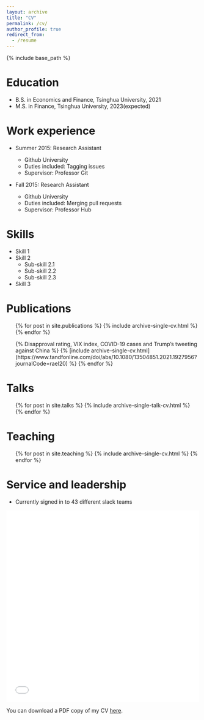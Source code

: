 ```yaml
---
layout: archive
title: "CV"
permalink: /cv/
author_profile: true
redirect_from:
  - /resume
---
```


{% include base_path %}




Education
======
* B.S. in Economics and Finance, Tsinghua University, 2021
* M.S. in Finance, Tsinghua University, 2023(expected)

Work experience
======
* Summer 2015: Research Assistant
  * Github University
  * Duties included: Tagging issues
  * Supervisor: Professor Git

* Fall 2015: Research Assistant
  * Github University
  * Duties included: Merging pull requests
  * Supervisor: Professor Hub
  
Skills
======
* Skill 1
* Skill 2
  * Sub-skill 2.1
  * Sub-skill 2.2
  * Sub-skill 2.3
* Skill 3

Publications
======
  <ul>{% for post in site.publications %}
    {% include archive-single-cv.html %}
  {% endfor %}</ul>
  
  <ul>{% Disapproval rating, VIX index, COVID-19 cases and Trump’s tweeting against China %}
    {% [include archive-single-cv.html](https://www.tandfonline.com/doi/abs/10.1080/13504851.2021.1927956?journalCode=rael20) %}
  {% endfor %}</ul>
  
Talks
======
  <ul>{% for post in site.talks %}
    {% include archive-single-talk-cv.html %}
  {% endfor %}</ul>
  
Teaching
======
  <ul>{% for post in site.teaching %}
    {% include archive-single-cv.html %}
  {% endfor %}</ul>
  
Service and leadership
======
* Currently signed in to 43 different slack teams


<iframe src="/files/李新成个人简历.pdf" width="100%" height="500" frameborder="no" border="0" marginwidth="0" marginheight="0"></iframe>

You can download a PDF copy of my CV [here](/files/李新成个人简历.pdf).

